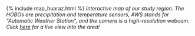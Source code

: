 {% include map_huaraz.html %}
*Interactive map of our study region. The HOBOs are precipitation and temperature
sensors, AWS stands for "Automatic Weather Station", and the camera is a
high-resolution webcam. Click
<a href="https://www.foto-webcam.eu/webcam/huaraz/" target="_blank">here</a>
for a live view into the area!*
